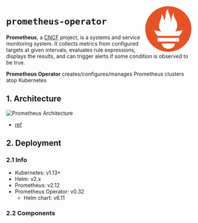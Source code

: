<img src="https://github.com/cncf/artwork/raw/master/projects/prometheus/icon/color/prometheus-icon-color.svg?sanitize=true"
    alt="cert-manager logo"
    align="right" height="128"/>


`prometheus-operator`
=====================
**Prometheus**, a [CNCF](https://cncf.io/) project, is a systems and service monitoring system. It collects metrics from configured targets at given intervals, evaluates rule expressions, displays the results, and can trigger alerts if some condition is observed to be true.

**Prometheus Operator** creates/configures/manages Prometheus clusters atop Kubernetes

## 1. Architecture
![Prometheus Architecture](https://prometheus.io/assets/architecture.png)
* [ref](https://prometheus.io/docs/introduction/overview/#architecture)

## 2. Deployment
### 2.1 Info
* Kubernetes: v1.13+
* Helm: v2.x
* Prometheus: v2.12
* Prometheus Operator: v0.32
  + Helm chart: v6.11

### 2.2 Components
